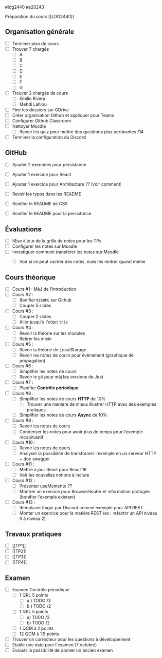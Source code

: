 #log2440 #s20243

Préparation du cours [[LOG2440]]

## Organisation générale

- [ ] Terminer plan de cours
- [ ] Trouver 7 chargés
	- [ ] A
	- [ ] B
	- [ ] C
	- [ ] D
	- [ ] E
	- [ ] F
	- [ ] G
- [ ] Trouver 2 chargés de cours
	- [ ] Emilio Rivera
	- [ ] Mehdi Lahlou
- [ ] Finir les dossiers sur GDrive
- [ ] Créer organisation Github et appliquer pour Teams
- [ ] Configurer Github Classroom
- [ ] Nettoyer Moodle
	- [ ] Revoir les quiz pour mettre des questions plus pertinantes /14
- [ ] Terminer la configuration du Discord

## GitHub

- [ ] Ajouter 2 exercices pour persistance
- [ ] Ajouter 1 exercice pour React
- [ ] Ajouter 1 exercice pour Architecture ?? (voir comment)
- [ ] Revoir les typos dans les README
- [ ] Bonifier le README de CSS
- [ ] Bonifier le README pour la persistance


## Évaluations

- [ ] Mise à jour de la grille de notes pour les TPs
- [ ] Configurer les notes sur Moodle
- [ ] Investiguer comment transférer les notes sur Moodle
	- [ ] Voir si on peut cacher des notes, mais les rentrer quand même


## Cours théorique

- [ ] Cours #1 : MàJ de l'introduction
- [ ] Cours #2 :
	- [ ] Bonifier `README` sur Github
	- [ ] Couper 5 slides
- [ ] Cours #3 :
	- [ ] Couper 2 slides
	- [ ] Aller jusqu'à l'objet `this` 
- [ ] Cours #4 :
	- [ ] Revoir la théorie sur les modules
	- [ ] Retirer les mixin
- [ ] Cours #5 :
	- [ ] Revoir la théorie de LocalStorage
	- [ ] Revoir les notes de cours pour événement (graphique de propagation)
- [ ] Cours #6 :
	- [ ] Simplifier les notes de cours
	- [ ] Revoir le git pour màj les versions de Jest
- [ ] Cours #7 :
	- [ ] Planifier **Contrôle périodique**
- [ ] Cours #8 :
	- [ ] Simplifier les notes de cours **HTTP** de 10%
		- [ ] Trouver une manière de mieux illustrer HTTP avec des exemples pratiques
	- [ ] Simplifier les notes de cours **Async** de 10%
- [ ] Cours #9 :
	- [ ] Revoir les notes de cours
	- [ ] Condenser les notes pour avoir plus de temps pour l'exemple récapitulatif
- [ ] Cours #10 :
	- [ ] Revoir les notes de cours
	- [ ] Analyser la possibilité de transformer l'exemple en un serveur HTTP + doc swagger
- [ ] Cours #11 :
	- [ ] Mettre à jour React pour React 19
	- [ ] Voir les nouvelles notions à inclure
- [ ] Cours #12 :
	- [ ] Présenter useMemento ??
	- [ ] Montrer un exercice pour BrowserRouter et information partagée (bonifier l'exemple existant)
- [ ] Cours #13 :
	- [ ] Remplacer Imgur par Discord comme exemple pour API REST
	- [ ] Monter un exercice pour la matière REST (ex : refactor un API niveau 0 à niveau 2)

## Travaux pratiques

- [ ] [[TP1]]
- [ ] [[TP2]]
- [ ] [[TP3]]
- [ ] [[TP4]]
## Examen

- [ ] Examen Contrôle périodique
	- [ ] 1 QRL 5 points
		- [ ] a ) TODO /3
		- [ ] b ) TODO /2
	- [ ] 1 QRL 5 points
		- [ ] a) TODO /3
		- [ ] b) TODO /2
	- [ ] 1 QCM à 2 points 
	- [ ] 12 QCM à 1.5 points
- [ ] Trouver un correcteur pour les questions à développement
- [ ] Établir une date pour l'examen (7 octobre)
- [ ] Évaluer la possibilité de donner un ancien examen
